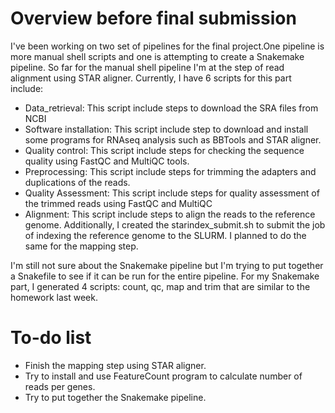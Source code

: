# Overview before final submission
I've been working on two set of pipelines for the final project.One pipeline is more manual shell scripts and one is attempting to create a Snakemake pipeline. So far for the manual shell pipeline I'm at the step of read alignment using STAR aligner. Currently, I have 6 scripts for this part include:

- Data_retrieval: This script include steps to download the SRA files from NCBI
- Software installation: This script include step to download and install some programs for RNAseq analysis such as BBTools and STAR aligner. 
- Quality control: This script include steps for checking the sequence quality using FastQC and MultiQC tools.
- Preprocessing: This script include steps for trimming the adapters and duplications of the reads.
- Quality Assessment: This script include steps for quality assessment of the trimmed reads using FastQC and MultiQC
- Alignment: This script include steps to align the reads to the reference genome. Additionally, I created the starindex_submit.sh to submit the job of indexing the reference genome to the SLURM. I planned to do the same for the mapping step. 


I'm still not sure about the Snakemake pipeline but I'm trying to put together a Snakefile to see if it can be run for the entire pipeline. For my Snakemake part, I generated 4 scripts: count, qc, map and trim that are similar to the homework last week.


# To-do list
- Finish the mapping step using STAR aligner.
- Try to install and use FeatureCount program to calculate number of reads per genes.
- Try to put together the Snakemake pipeline.



